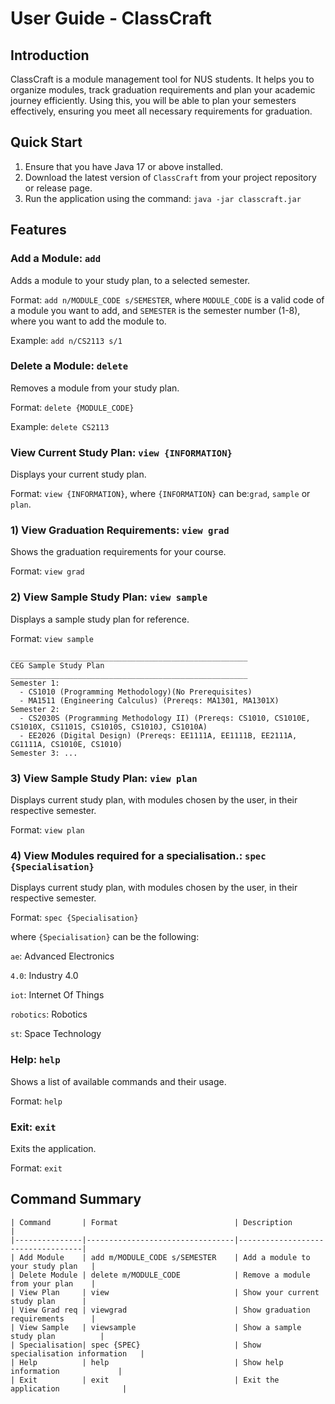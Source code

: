 # User Guide - ClassCraft

## Introduction

ClassCraft is a module management tool for NUS students. It helps you to organize modules,
track graduation requirements and plan your academic journey efficiently. Using this, you will be
able to plan your semesters effectively, ensuring you meet all necessary requirements for graduation.

## Quick Start

1. Ensure that you have Java 17 or above installed.
2. Download the latest version of `ClassCraft` from your project repository or release page.
3. Run the application using the command: `java -jar classcraft.jar`

## Features

### Add a Module: `add`

Adds a module to your study plan, to a selected semester.

Format: `add n/MODULE_CODE s/SEMESTER`,
where `MODULE_CODE` is a valid code of a module you want to add,
and `SEMESTER` is the semester number (1-8), where you want to add the module to.

Example: `add n/CS2113 s/1`

### Delete a Module: `delete`

Removes a module from your study plan.

Format: `delete {MODULE_CODE}`

Example: `delete CS2113`

### View Current Study Plan: `view {INFORMATION}`

Displays your current study plan.

Format: `view {INFORMATION}`, where `{INFORMATION}` can be:`grad`, `sample` or `plan`.

### 1) View Graduation Requirements: `view grad`

Shows the graduation requirements for your course.

Format: `view grad`

### 2) View Sample Study Plan: `view sample`

Displays a sample study plan for reference.

Format: `view sample`

    _____________________________________________________
    CEG Sample Study Plan
    _____________________________________________________
    Semester 1:
      - CS1010 (Programming Methodology)(No Prerequisites)
      - MA1511 (Engineering Calculus) (Prereqs: MA1301, MA1301X)
    Semester 2:
      - CS2030S (Programming Methodology II) (Prereqs: CS1010, CS1010E, CS1010X, CS1101S, CS1010S, CS1010J, CS1010A)
      - EE2026 (Digital Design) (Prereqs: EE1111A, EE1111B, EE2111A, CG1111A, CS1010E, CS1010)
    Semester 3: ...

### 3) View Sample Study Plan: `view plan`

Displays current study plan, with modules chosen by the user, in their respective semester.

Format: `view plan`

### 4) View Modules required for a specialisation.: `spec {Specialisation}`

Displays current study plan, with modules chosen by the user, in their respective semester.

Format: `spec {Specialisation}`

where `{Specialisation}` can be the following:

`ae`: Advanced Electronics

`4.0`: Industry 4.0

`iot`: Internet Of Things

`robotics`: Robotics

`st`: Space Technology

### Help: `help`

Shows a list of available commands and their usage.

Format: `help`

### Exit: `exit`

Exits the application.

Format: `exit`

## Command Summary

    | Command       | Format                          | Description                       |
    |---------------|---------------------------------|-----------------------------------|
    | Add Module    | add m/MODULE_CODE s/SEMESTER    | Add a module to your study plan   |
    | Delete Module | delete m/MODULE_CODE            | Remove a module from your plan    |
    | View Plan     | view                            | Show your current study plan      |
    | View Grad req | viewgrad                        | Show graduation requirements      |
    | View Sample   | viewsample                      | Show a sample study plan          |
    | Specialisation| spec {SPEC}                     | Show specialisation information   |
    | Help          | help                            | Show help information             |
    | Exit          | exit                            | Exit the application              |
